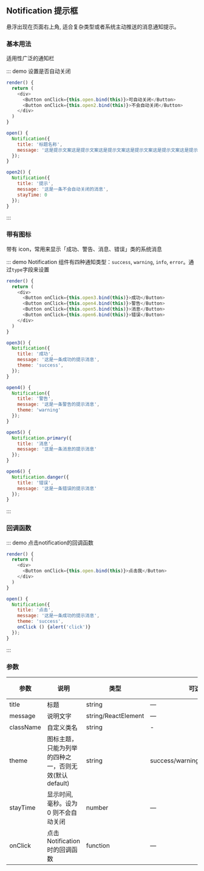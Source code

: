 ## Notification 提示框

悬浮出现在页面右上角, 适合复杂类型或者系统主动推送的消息通知提示。

### 基本用法

适用性广泛的通知栏

::: demo 设置是否自动关闭
```js
render() {
  return (
    <div>
      <Button onClick={this.open.bind(this)}>可自动关闭</Button>
      <Button onClick={this.open2.bind(this)}>不会自动关闭</Button>
    </div>
  )
}

open() {
  Notification({
    title: '标题名称',
    message: '这是提示文案这是提示文案这是提示文案这是提示文案这是提示文案这是提示文案这是提示文案这是提示文案'
  });
}

open2() {
  Notification({
    title: '提示',
    message: '这是一条不会自动关闭的消息',
    stayTime: 0
  });
}
```
:::

### 带有图标

带有 icon，常用来显示「成功、警告、消息、错误」类的系统消息

::: demo Notification 组件有四种通知类型：`success`, `warning`, `info`, `error`。通过`type`字段来设置
```js
render() {
  return (
    <div>
      <Button onClick={this.open3.bind(this)}>成功</Button>
      <Button onClick={this.open4.bind(this)}>警告</Button>
      <Button onClick={this.open5.bind(this)}>消息</Button>
      <Button onClick={this.open6.bind(this)}>错误</Button>
    </div>
  )
}

open3() {
  Notification({
    title: '成功',
    message: '这是一条成功的提示消息',
    theme: 'success',
  });
}

open4() {
  Notification({
    title: '警告',
    message: '这是一条警告的提示消息',
    theme: 'warning'
  });
}

open5() {
  Notification.primary({
    title: '消息',
    message: '这是一条消息的提示消息'
  });
}

open6() {
  Notification.danger({
    title: '错误',
    message: '这是一条错误的提示消息'
  });
}
```
:::

### 回调函数
::: demo 点击notification的回调函数
```js
render() {
  return (
    <div>
      <Button onClick={this.open.bind(this)}>点击我</Button>
    </div>
  )
}

open() {
  Notification({
    title: '点击',
    message: '这是一条成功的提示消息',
    theme: 'success',
    onClick () {alert('click')}
  });
}
```
:::

### 参数
| 参数      | 说明          | 类型      | 可选值                           | 默认值  |
|---------- |-------------- |---------- |--------------------------------  |-------- |
| title | 标题 | string | — | — |
| message | 说明文字 | string/ReactElement | — | — |
| className | 自定义类名 | string | - | - |
| theme | 图标主题，只能为列举的四种之一，否则无效(默认default) | string | success/warning/primary/danger | — |
| stayTime | 显示时间, 毫秒。设为 0 则不会自动关闭 | number | — | 4500 |
| onClick | 点击 Notification 时的回调函数 | function | — | — |



